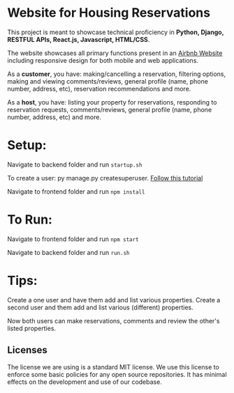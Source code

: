 # Website for Housing Reservations

This project is meant to showcase technical proficiency in **Python, Django, RESTFUL APIs, React.js, Javascript, HTML/CSS**.

The website showcases all primary functions present in an [Airbnb Website](https://www.airbnb.ca/) including responsive design for both mobile and web applications.

As a **customer**, you have: making/cancelling a reservation, filtering options, making and viewing comments/reviews, general profile (name, phone number, address, etc), reservation recommendations and more.

As a **host**, you have: listing your property for reservations, responding to reservation requests, comments/reviews, general profile (name, phone number, address, etc) and more.

# Setup: 

Navigate to backend folder and run `startup.sh` 

To create a user: py manage.py createsuperuser. [Follow this tutorial](https://www.w3schools.com/django/django_admin_create_user.php)

Navigate to frontend folder and run `npm install` 


# To Run: 

Navigate to frontend folder and run `npm start` 

Navigate to backend folder and run `run.sh`


# Tips:

Create a one user and have them add and list various properties.
Create a second user and them add and list various (different) properties.

Now both users can make reservations, comments and review the other's listed properties. 

## Licenses 
The license we are using is a standard MIT license. We use this license to enforce some basic policies for any open source repositories.
It has minimal effects on the development and use of our codebase.

